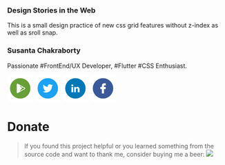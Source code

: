 ### Design Stories in the Web
This is a small design practice of new css grid features without z-index as well as sroll snap.

### Susanta Chakraborty
 
Passionate #FrontEnd/UX Developer, #Flutter #CSS Enthusiast.

<a href="http://bit.ly/asdevs-store"><img src="https://github.com/aritraroy/social-icons/blob/master/play-store-icon.png?raw=true" width="60"></a>
<a href="https://twitter.com/susantaChak"><img src="https://github.com/aritraroy/social-icons/blob/master/twitter-icon.png?raw=true" width="60"></a>
<a href="https://linkedin.com/in/susanta96"><img src="https://github.com/aritraroy/social-icons/blob/master/linkedin-icon.png?raw=true" width="60"></a>
<a href="https://facebook.com/chakraboty.susanta"><img src="https://github.com/aritraroy/social-icons/blob/master/facebook-icon.png?raw=true" width="60"></a>

# Donate

> If you found this project helpful or you learned something from the source code and want to thank me, consider buying me a beer:
<a href="https://www.buymeacoffee.com/susanta96"><img src="https://img.buymeacoffee.com/button-api/?text=Buy me a beer&emoji=🍺&slug=susanta96&button_colour=FF5F5F&font_colour=ffffff&font_family=Lato&outline_colour=000000&coffee_colour=FFDD00"></a>